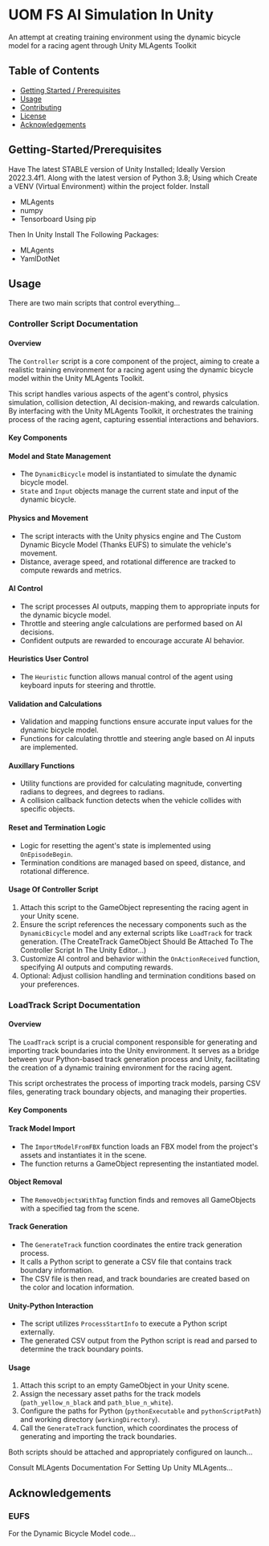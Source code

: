 
# UOM FS AI Simulation In Unity

An attempt at creating training environment using the dynamic bicycle model for a racing agent through Unity MLAgents Toolkit

## Table of Contents

- [Getting Started / Prerequisites](#getting-started/prerequisites) 
- [Usage](#usage)
- [Contributing](#contributing)
- [License](#license)
- [Acknowledgements](#acknowledgements)

## Getting-Started/Prerequisites

Have The latest STABLE version of Unity Installed; Ideally Version 2022.3.4f1. Along with the latest version of Python 3.8; Using which Create a VENV (Virtual Environment) within the project folder. Install 
- MLAgents
- numpy
- Tensorboard
Using pip

Then In Unity Install The Following Packages:
- MLAgents
- YamlDotNet



## Usage

There are two main scripts that control everything...
### Controller Script Documentation
#### Overview
The `Controller` script is a core component of the project, aiming to create a realistic training environment for a racing agent using the dynamic bicycle model within the Unity MLAgents Toolkit.

This script handles various aspects of the agent's control, physics simulation, collision detection, AI decision-making, and rewards calculation. By interfacing with the Unity MLAgents Toolkit, it orchestrates the training process of the racing agent, capturing essential interactions and behaviors.
#### Key Components
#### Model and State Management
- The `DynamicBicycle` model is instantiated to simulate the dynamic bicycle model.
- `State` and `Input` objects manage the current state and input of the dynamic bicycle.

#### Physics and Movement
- The script interacts with the Unity physics engine and The Custom Dynamic Bicycle Model (Thanks EUFS) to simulate the vehicle's movement.
- Distance, average speed, and rotational difference are tracked to compute rewards and metrics.

#### AI Control
- The script processes AI outputs, mapping them to appropriate inputs for the dynamic bicycle model.
- Throttle and steering angle calculations are performed based on AI decisions.
- Confident outputs are rewarded to encourage accurate AI behavior.

#### Heuristics User Control
- The `Heuristic` function allows manual control of the agent using keyboard inputs for steering and throttle.

#### Validation and Calculations
- Validation and mapping functions ensure accurate input values for the dynamic bicycle model.
- Functions for calculating throttle and steering angle based on AI inputs are implemented.

#### Auxillary Functions
- Utility functions are provided for calculating magnitude, converting radians to degrees, and degrees to radians.
- A collision callback function detects when the vehicle collides with specific objects.

#### Reset and Termination Logic
- Logic for resetting the agent's state is implemented using `OnEpisodeBegin`.
- Termination conditions are managed based on speed, distance, and rotational difference.

#### Usage Of Controller Script
1. Attach this script to the GameObject representing the racing agent in your Unity scene.
2. Ensure the script references the necessary components such as the `DynamicBicycle` model and any external scripts like `LoadTrack` for track generation. (The CreateTrack GameObject Should Be Attached To The Controller Script In The Unity Editor...)
3. Customize AI control and behavior within the `OnActionReceived` function, specifying AI outputs and computing rewards.
4. Optional: Adjust collision handling and termination conditions based on your preferences.



### LoadTrack Script Documentation
#### Overview
The `LoadTrack` script is a crucial component responsible for generating and importing track boundaries into the Unity environment. It serves as a bridge between your Python-based track generation process and Unity, facilitating the creation of a dynamic training environment for the racing agent.

This script orchestrates the process of importing track models, parsing CSV files, generating track boundary objects, and managing their properties.

#### Key Components
#### Track Model Import
- The `ImportModelFromFBX` function loads an FBX model from the project's assets and instantiates it in the scene.
- The function returns a GameObject representing the instantiated model.

#### Object Removal
- The `RemoveObjectsWithTag` function finds and removes all GameObjects with a specified tag from the scene.

#### Track Generation
- The `GenerateTrack` function coordinates the entire track generation process.
- It calls a Python script to generate a CSV file that contains track boundary information.
- The CSV file is then read, and track boundaries are created based on the color and location information.

#### Unity-Python Interaction
- The script utilizes `ProcessStartInfo` to execute a Python script externally.
- The generated CSV output from the Python script is read and parsed to determine the track boundary points.
#### Usage
1. Attach this script to an empty GameObject in your Unity scene.
2. Assign the necessary asset paths for the track models (`path_yellow_n_black` and `path_blue_n_white`).
3. Configure the paths for Python (`pythonExecutable` and `pythonScriptPath`) and working directory (`workingDirectory`).
4. Call the `GenerateTrack` function, which coordinates the process of generating and importing the track boundaries.


Both scripts should be attached and appropriately configured on launch...



Consult MLAgents Documentation For Setting Up Unity MLAgents...


## Acknowledgements

### EUFS
For the Dynamic Bicycle Model code...
